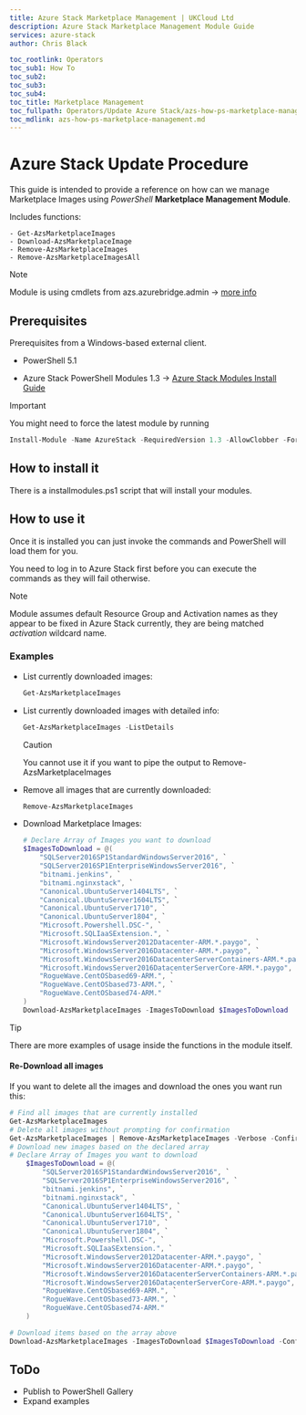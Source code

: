 ```yaml
---
title: Azure Stack Marketplace Management | UKCloud Ltd
description: Azure Stack Marketplace Management Module Guide
services: azure-stack
author: Chris Black

toc_rootlink: Operators
toc_sub1: How To
toc_sub2:
toc_sub3:
toc_sub4:
toc_title: Marketplace Management
toc_fullpath: Operators/Update Azure Stack/azs-how-ps-marketplace-management.md
toc_mdlink: azs-how-ps-marketplace-management.md
---
```

# Azure Stack Update Procedure

This guide is intended to provide a reference on how can we manage Marketplace Images using *PowerShell* **Marketplace Management Module**.

Includes functions:

    - Get-AzsMarketplaceImages
    - Download-AzsMarketplaceImage
    - Remove-AzsMarketplaceImages
    - Remove-AzsMarketplaceImagesAll

> [!NOTE]
> Module is using cmdlets from azs.azurebridge.admin -> [more info](https://docs.microsoft.com/en-us/powershell/module/azs.azurebridge.admin/?view=azurestackps-1.3.0)

## Prerequisites

Prerequisites from a Windows-based external client.

* PowerShell 5.1

* Azure Stack PowerShell Modules 1.3 -> [Azure Stack Modules Install Guide](https://github.com/UKCloud/AzureStack/blob/master/docs/Tenants/PowerShell/ConfigurePowerShellEnvironment.md)

> [!IMPORTANT]
> You might need to force the latest module by running
> ```powershell
> Install-Module -Name AzureStack -RequiredVersion 1.3 -AllowClobber -Force -Verbose
> ```

## How to install it

There is a installmodules.ps1 script that will install your modules.

## How to use it

Once it is installed you can just invoke the commands and PowerShell will load them for you.

You need to log in to Azure Stack first before you can execute the commands as they will fail otherwise.

> [!NOTE]
> Module assumes default Resource Group and Activation names as they appear to be fixed in Azure Stack currently, they are being matched *activation* wildcard name.

### Examples

* List currently downloaded images:

    ```powershell
    Get-AzsMarketplaceImages
    ```

* List currently downloaded images with detailed info:

    ```powershell
    Get-AzsMarketplaceImages -ListDetails
    ```

    > [!CAUTION]
    > You cannot use it if you want to pipe the output to Remove-AzsMarketplaceImages

* Remove all images that are currently downloaded:

    ```powershell
    Remove-AzsMarketplaceImages
    ```

* Download Marketplace Images:

    ```powershell
    # Declare Array of Images you want to download
    $ImagesToDownload = @(
        "SQLServer2016SP1StandardWindowsServer2016", `
        "SQLServer2016SP1EnterpriseWindowsServer2016", `
        "bitnami.jenkins", `
        "bitnami.nginxstack", `
        "Canonical.UbuntuServer1404LTS", `
        "Canonical.UbuntuServer1604LTS", `
        "Canonical.UbuntuServer1710", `
        "Canonical.UbuntuServer1804", `
        "Microsoft.Powershell.DSC-", `
        "Microsoft.SQLIaaSExtension.", `
        "Microsoft.WindowsServer2012Datacenter-ARM.*.paygo", `
        "Microsoft.WindowsServer2016Datacenter-ARM.*.paygo", `
        "Microsoft.WindowsServer2016DatacenterServerContainers-ARM.*.paygo", `
        "Microsoft.WindowsServer2016DatacenterServerCore-ARM.*.paygo", `
        "RogueWave.CentOSbased69-ARM.", `
        "RogueWave.CentOSbased73-ARM.", `
        "RogueWave.CentOSbased74-ARM." 
    )
    Download-AzsMarketplaceImages -ImagesToDownload $ImagesToDownload
    ```

> [!TIP]
> There are more examples of usage inside the functions in the module itself.

#### Re-Download all images

If you want to delete all the images and download the ones you want run this:

```powershell
# Find all images that are currently installed
Get-AzsMarketplaceImages
# Delete all images without prompting for confirmation
Get-AzsMarketplaceImages | Remove-AzsMarketplaceImages -Verbose -Confirm:$false -Force
# Download new images based on the declared array
# Declare Array of Images you want to download
    $ImagesToDownload = @(
        "SQLServer2016SP1StandardWindowsServer2016", `
        "SQLServer2016SP1EnterpriseWindowsServer2016", `
        "bitnami.jenkins", `
        "bitnami.nginxstack", `
        "Canonical.UbuntuServer1404LTS", `
        "Canonical.UbuntuServer1604LTS", `
        "Canonical.UbuntuServer1710", `
        "Canonical.UbuntuServer1804", `
        "Microsoft.Powershell.DSC-", `
        "Microsoft.SQLIaaSExtension.", `
        "Microsoft.WindowsServer2012Datacenter-ARM.*.paygo", `
        "Microsoft.WindowsServer2016Datacenter-ARM.*.paygo", `
        "Microsoft.WindowsServer2016DatacenterServerContainers-ARM.*.paygo", `
        "Microsoft.WindowsServer2016DatacenterServerCore-ARM.*.paygo", `
        "RogueWave.CentOSbased69-ARM.", `
        "RogueWave.CentOSbased73-ARM.", `
        "RogueWave.CentOSbased74-ARM." 
    )

# Download items based on the array above
Download-AzsMarketplaceImages -ImagesToDownload $ImagesToDownload -Confirm:$false -Force -Verbose
```

## ToDo

* Publish to PowerShell Gallery
* Expand examples